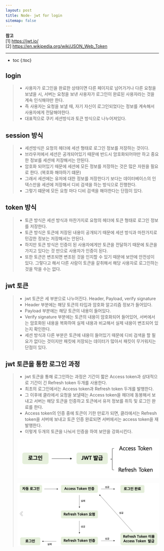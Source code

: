 ```yaml
---
layout: post
title: Node- jwt for login
sitemap: false
---
```


**참고**  
[1] <https://jwt.io/>  
[2] <https://en.wikipedia.org/wiki/JSON_Web_Token>
* * *  

* toc
{:toc}

## login
> * 사용자가 로그인을 완료한 상태이면 다른 페이지로 넘어가거나 다른 요청을 보냈을 시, 서버는 요청을 보낸 사용자가 로그인이 완료된 사용자라는 것을 계속 인식해야만 한다.
> * 즉 사용자는 요청을 보낼 때, 자기 자신이 로그인되었다는 정보를 계속해서 사용자에게 전달해야한다.
> * 대표적으로 쿠키 세션방식과 토큰 방식으로 나누어져있다.

## session 방식
> * 세션방식은 요청의 헤더에 세션 형태로 로그인 정보를 저장하는 것이다.
> * 브라우저에서 세션은 공개되어있기 때문에 반드시 암호화되어야만 하고 중요한 정보를 세션에 저장해서는 안된다.
> * 암호화 되어있기 때문에 세션에 모든 정보를 저장하는 것은 많은 자원을 필요로 한다. (복호화 해야하기 떄문)
> * 그래서 세션에는 유저에 대한 정보를 저장한다기 보다는 데이터베이스의 인덱스만을 세션에 저장해서 디비 검색을 하는 방식으로 진행한다.
> * 그렇기 떄문에 모든 요청 마다 디비 검색을 해야한다는 단점이 있다.

## token 방식
> * 토큰 방식은 세션 방식과 마찬가지로 요청의 헤더에 토큰 형태로 로그인 정보를 저장한다.
> * 토큰 방식은 토큰에 저장된 내용이 공개되기 때문에 세션 방식과 마찬가지로 민감한 정보는 저장해서는 안된다.
> * 하지만 토큰 방식은 인증이 된 사용자에게만 토큰을 전달하기 때문에 토큰을 가지고 있다는 것 만으로 사용자가 인증이 된다.
> * 또한 토큰은 변조되면 변조된 것을 인지할 수 있기 때문에 보안에 안전성이 있다. 그렇다고 해서 다른 사람이 토큰을 갈취해서 해당 사용자로 로그인하는 것을 막을 수는 없다.

## jwt 토큰
> * jwt 토큰은 세 부분으로 나누어진다. Header, Payload, verify signature
> * Header 부분에는 해당 토큰의 타입과 암호화 알고리즘 정보가 들어있다.
> * Payload 부분에는 해당 토큰의 내용이 들어있다.
> * Verify signature 부분에는 토큰의 내용이 암호화되어 들어있어, 서버에서는 암호화된 내용을 복화하여 실제 내용과 비교해서 실제 내용이 변조되어 있는지 확인한다.
> * 세션 방식과 다른 부분은 토큰에 내용이 들어있기 때문에 디비 검색을 할 필요가 없다는 것이지만 패킷에 저장되는 데이터가 많아서 패킷이 무거워지는 단점이 있다.

## jwt 토큰을 통한 로그인 과정
> * jwt 토큰을 통해 로그인하는 과정은 기간이 짧은 Access token과 상대적으로 기간이 긴 Refresh token 두개를 사용한다.
> * 최초의 로그인에서는 Access token과 Refresh token 두개를 발행한다.
> * 그 이후에 클라에서 요청을 보낼때는 Access token을 헤더에 동봉해서 보내고 서버는 해당 토큰을 인증하고 토큰에서 유저 정보를 취득 및 로그인 완료를 한다.
> * Access token의 인증 중에 토큰이 기한 만료가 되면, 클라에서는 Refresh token을 서버에 보내고 토큰 인증 완료되면 서버에서는 access token을 재발행한다.
> * 이렇게 두개의 토큰을 나눠서 인증을 하여 보안을 강화시킨다.
> <p align="center"><img width="550" src="/assets/img/javascript/jwt/1.png"></p>
> <p align="center"><img width="800" src="/assets/img/javascript/jwt/2.png"></p>